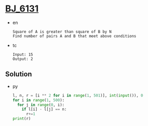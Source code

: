 # [BJ_6131](https://acmicpc.net/problem/6131)

* en

  ```en
  Square of A is greater than square of B by N
  Find number of pairs A and B that meet above conditions
  ```

* tc

  ```tc
  Input: 15
  Output: 2
  ```

## Solution

* py

  ```py
  l, n, r = [i ** 2 for i in range(1, 501)], int(input()), 0
  for i in range(1, 500):
    for j in range(0, i):
      if l[i] - l[j] == n:
        r+=1
  print(r)
  ```

